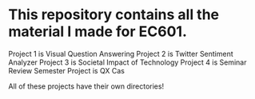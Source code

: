 # This repository contains all the material I made for EC601.

Project 1 is Visual Question Answering
Project 2 is Twitter Sentiment Analyzer
Project 3 is Societal Impact of Technology
Project 4 is Seminar Review
Semester Project is QX Cas

All of these projects have their own directories!
